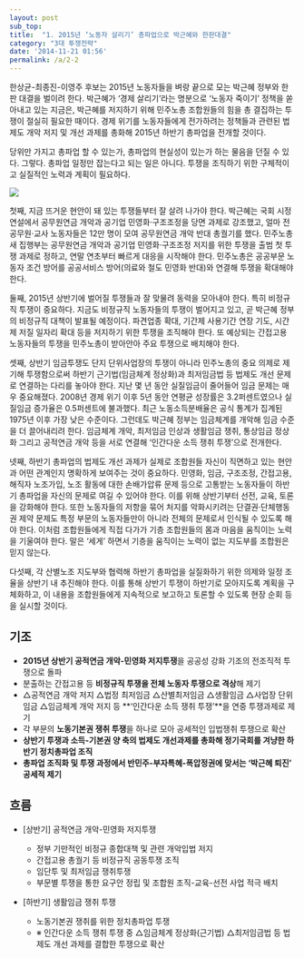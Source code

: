 ```yaml
---
layout: post
sub_top: 
title:  "1. 2015년 ‘노동자 살리기’ 총파업으로 박근혜와 한판대결"
category: "3대 투쟁전략"
date: '2014-11-21 01:56'
permalink: /a/2-2
---
```


한상균-최종진-이영주 후보는 2015년 노동자들을 벼랑 끝으로 모는 박근혜 정부와 한 판 대결을 벌이려 한다. 박근혜가 ‘경제 살리기’라는 명분으로 ‘노동자 죽이기’ 정책을 쏟아내고 있는 지금은, 박근혜를 저지하기 위해 민주노총 조합원들의 힘을 총 결집하는 투쟁이 절실히 필요한 때이다. 경제 위기를 노동자들에게 전가하려는 정책들과 관련된 법제도 개악 저지 및 개선 과제를 총화해 2015년 하반기 총파업을 전개할 것이다.

당위만 가지고 총파업 할 수 있는가, 총파업의 현실성이 있는가 하는 물음을 던질 수 있다. 그렇다. 총파업 일정만 잡는다고 되는 일은 아니다. 투쟁을 조직하기 위한 구체적이고 실질적인 노력과 계획이 필요하다.

![]({{site.url}}/images/general-strike.png)

첫째, 지금 뜨거운 현안이 돼 있는 투쟁들부터 잘 살려 나가야 한다. 박근혜는 국회 시정연설에서 공무원연금 개악과 공기업 민영화·구조조정을 당면 과제로 강조했고, 얼마 전 공무원·교사 노동자들은 12만 명이 모여 공무원연금 개악 반대 총궐기를 했다. 민주노총 새 집행부는 공무원연금 개악과 공기업 민영화·구조조정 저지를 위한 투쟁을 출범 첫 투쟁 과제로 정하고, 연말 연초부터 빠르게 대응을 시작해야 한다. 민주노총은 공공부문 노동자 조건 방어를 공공서비스 방어(의료와 철도 민영화 반대)와 연결해 투쟁을 확대해야 한다.

둘째, 2015년 상반기에 벌어질 투쟁들과 잘 맞물려 동력을 모아내야 한다. 특히 비정규직 투쟁이 중요하다. 지금도 비정규직 노동자들의 투쟁이 벌어지고 있고, 곧 박근혜 정부의 비정규직 대책이 발표될 예정이다. 파견업종 확대, 기간제 사용기간 연장 기도, 시간제 저질 일자리 확대 등을 저지하기 위한 투쟁을 조직해야 한다. 또 예상되는 간접고용 노동자들의 투쟁을 민주노총이 받아안아 주요 투쟁으로 배치해야 한다.

셋째, 상반기 임금투쟁도 단지 단위사업장의 투쟁이 아니라 민주노총의 중요 의제로 제기해 투쟁함으로써 하반기 근기법(임금체계 정상화)과 최저임금법 등 법제도 개선 문제로 연결하는 다리를 놓아야 한다. 지난 몇 년 동안 실질임금이 줄어들어 임금 문제는 매우 중요해졌다. 2008년 경제 위기 이후 5년 동안 연평균 성장률은 3.2퍼센트였으나 실질임금 증가율은 0.5퍼센트에 불과했다. 최근 노동소득분배율은 공식 통계가 집계된 1975년 이후 가장 낮은 수준이다. 그런데도 박근혜 정부는 임금체계를 개악해 임금 수준을 더 끌어내리려 한다. 임금체계 개악, 최저임금 인상과 생활임금 쟁취, 통상임금 정상화 그리고 공적연금 개악 등을 서로 연결해 ‘인간다운 소득 쟁취 투쟁’으로 전개한다.

넷째, 하반기 총파업의 법제도 개선 과제가 실제로 조합원들 자신이 직면하고 있는 현안과 어떤 관계인지 명확하게 보여주는 것이 중요하다. 민영화, 임금, 구조조정, 간접고용, 해직자 노조가입, 노조 활동에 대한 손배가압류 문제 등으로 고통받는 노동자들이 하반기 총파업을 자신의 문제로 여길 수 있어야 한다. 이를 위해 상반기부터 선전, 교육, 토론을 강화해야 한다. 또한 노동자들의 저항을 묶어 처지를 악화시키려는 단결권·단체행동권 제약 문제도 특정 부문의 노동자들만이 아니라 전체의 문제로서 인식될 수 있도록 해야 한다. 이처럼 조합원들에게 직접 다가가 기층 조합원들의 몸과 마음을 움직이는 노력을 기울여야 한다. 말은 ‘세게’ 하면서 기층을 움직이는 노력이 없는 지도부를 조합원은 믿지 않는다.

다섯째, 각 산별노조 지도부와 협력해 하반기 총파업을 실질화하기 위한 의제와 일정 조율을 상반기 내 추진해야 한다. 이를 통해 상반기 투쟁이 하반기로 모아지도록 계획을 구체화하고, 이 내용을 조합원들에게 지속적으로 보고하고 토론할 수 있도록 현장 순회 등을 실시할 것이다.

## 기조

- **2015년 상반기 공적연금 개악-민영화 저지투쟁**을 공공성 강화 기조의 전조직적 투쟁으로 돌파
- 분출하는 간접고용 등 **비정규직 투쟁을 전체 노동자 투쟁으로 격상**해 제기
- △공적연금 개악 저지 △법정 최저임금 △산별최저임금 △생활임금 △사업장 단위 임금 △임금체계 개악 저지 등 **‘인간다운 소득 쟁취 투쟁’**을 연중 투쟁과제로 제기
- 각 부문의 **노동기본권 쟁취 투쟁**을 하나로 모아 공세적인 입법쟁취 투쟁으로 확산
- **상반기 투쟁과 소득-기본권 양 축의 법제도 개선과제를 총화해 정기국회를 겨냥한 하반기 정치총파업 조직**
- **총파업 조직화 및 투쟁 과정에서 반민주-부자특혜-폭압정권에 맞서는 ‘박근혜 퇴진’ 공세적 제기**

## 흐름

- \[상반기\] 공적연금 개악-민영화 저지투쟁
	- 정부 기만적인 비정규 종합대책 및 관련 개악입법 저지
	- 간접고용 총궐기 등 비정규직 공동투쟁 조직
	- 임단투 및 최저임금 쟁취투쟁
	- 부문별 투쟁을 통한 요구안 정립 및 조합원 조직-교육-선전 사업 적극 배치

- \[하반기\] 생활임금 쟁취 투쟁
	- 노동기본권 쟁취를 위한 정치총파업 투쟁
	- ※ 인간다운 소득 쟁취 투쟁 중 △임금체계 정상화(근기법) △최저임금법 등 법제도 개선 과제를 결합한 투쟁으로 확산